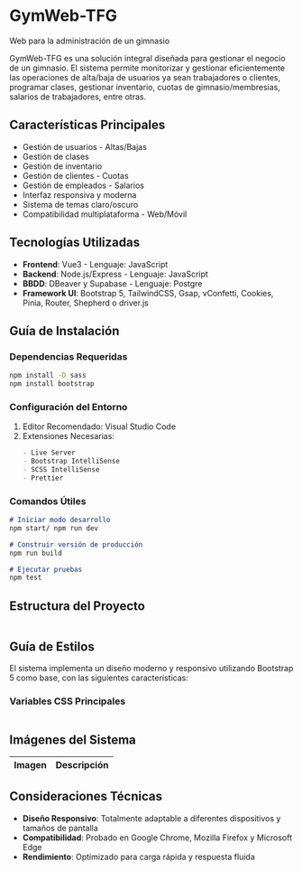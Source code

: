 # GymWeb-TFG
Web para la administración de un gimnasio

GymWeb-TFG es una solución integral diseñada para gestionar el negocio de un gimnasio. El sistema permite monitorizar y gestionar eficientemente las operaciones de alta/baja de usuarios ya sean trabajadores o clientes, programar clases, gestionar inventario, 
cuotas de gimnasio/membresias, salarios de trabajadores, entre otras.

## Características Principales
- Gestión de usuarios - Altas/Bajas
- Gestión de clases
- Gestión de inventario
- Gestión de clientes - Cuotas
- Gestión de empleados - Salarios
- Interfaz responsiva y moderna
- Sistema de temas claro/oscuro
- Compatibilidad multiplataforma - Web/Móvil

## Tecnologías Utilizadas
- **Frontend**: Vue3 - Lenguaje: JavaScript
- **Backend**: Node.js/Express - Lenguaje: JavaScript
- **BBDD**: DBeaver y Supabase - Lenguaje: Postgre
- **Framework UI**: Bootstrap 5, TailwindCSS, Gsap,
  vConfetti, Cookies, Pinia, Router, Shepherd o driver.js

## Guía de Instalación
### Dependencias Requeridas
```bash
npm install -D sass
npm install bootstrap
```

### Configuración del Entorno
1. Editor Recomendado: Visual Studio Code
2. Extensiones Necesarias:
   ```markdown
   - Live Server
   - Bootstrap IntelliSense
   - SCSS IntelliSense
   - Prettier
   ```

### Comandos Útiles
```markdown
# Iniciar modo desarrollo
npm start/ npm run dev

# Construir versión de producción
npm run build

# Ejecutar pruebas
npm test
```

## Estructura del Proyecto
```plaintext

```

## Guía de Estilos
El sistema implementa un diseño moderno y responsivo utilizando Bootstrap 5 como base, con las siguientes características:

### Variables CSS Principales
```scss

```

## Imágenes del Sistema
| Imagen | Descripción |
| --- | --- |


## Consideraciones Técnicas
- **Diseño Responsivo**: Totalmente adaptable a diferentes dispositivos y tamaños de pantalla
- **Compatibilidad**: Probado en Google Chrome, Mozilla Firefox y Microsoft Edge
- **Rendimiento**: Optimizado para carga rápida y respuesta fluida